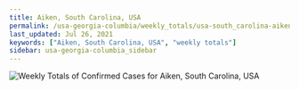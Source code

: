 ```yaml
---
title: Aiken, South Carolina, USA
permalink: /usa-georgia-columbia/weekly_totals/usa-south_carolina-aiken-weekly_totals.html
last_updated: Jul 26, 2021
keywords: ["Aiken, South Carolina, USA", "weekly totals"]
sidebar: usa-georgia-columbia_sidebar
---
```


![Weekly Totals of Confirmed Cases for Aiken, South Carolina, USA](/covid_tracker/images/graphs/usa-south_carolina-aiken-weekly_totals_graph.png)
